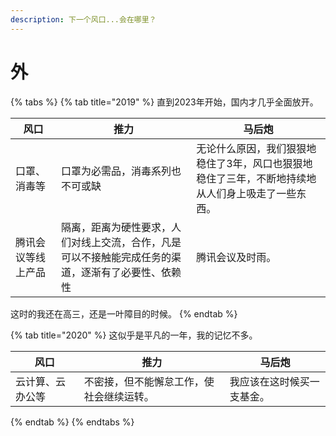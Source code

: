 ```yaml
---
description: 下一个风口...会在哪里？
---
```


# 外

{% tabs %}
{% tab title="2019" %}
直到2023年开始，国内才几乎全面放开。

| 风口        | 推力                                                | 马后炮                                               |
| --------- | ------------------------------------------------- | ------------------------------------------------- |
| 口罩、消毒等    | 口罩为必需品，消毒系列也不可或缺                                  | 无论什么原因，我们狠狠地稳住了3年，风口也狠狠地稳住了三年，不断地持续地从人们身上吸走了一些东西。 |
| 腾讯会议等线上产品 | 隔离，距离为硬性要求，人们对线上交流，合作，凡是可以不接触能完成任务的渠道，逐渐有了必要性、依赖性 | 腾讯会议及时雨。                                          |

这时的我还在高三，还是一叶障目的时候。
{% endtab %}

{% tab title="2020" %}
这似乎是平凡的一年，我的记忆不多。

| 风口       | 推力                   | 马后炮           |
| -------- | -------------------- | ------------- |
| 云计算、云办公等 | 不密接，但不能懈怠工作，使社会继续运转。 | 我应该在这时候买一支基金。 |
{% endtab %}
{% endtabs %}
